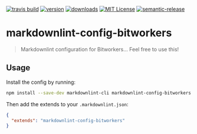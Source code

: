 [![travis build](https://img.shields.io/travis/bitworkers-official/markdownlint-config-bitworkers.svg?style=flat-square)](https://travis-ci.org/bitworkers-official/markdownlint-config-bitworkers) [![version](https://img.shields.io/npm/v/markdownlint-config-bitworkers.svg?style=flat-square)](http://npm.im/markdownlint-config-bitworkers) [![downloads](https://img.shields.io/npm/dm/markdownlint-config-bitworkers.svg?style=flat-square)](http://npm-stat.com/charts.html?package=markdownlint-config-bitworkers) [![MIT License](https://img.shields.io/npm/l/markdownlint-config-bitworkers.svg?style=flat-square)](http://opensource.org/licenses/MIT) [![semantic-release](https://img.shields.io/badge/%20%20%F0%9F%93%A6%F0%9F%9A%80-semantic--release-e10079.svg?style=flat-square)](https://github.com/semantic-release/semantic-release)

# markdownlint-config-bitworkers

> Markdownlint configuration for Bitworkers... Feel free to use this!

## Usage

Install the config by running:

```sh
npm install --save-dev markdownlint-cli markdownlint-config-bitworkers
```

Then add the extends to your `.markdownlint.json`:

```json
{
  "extends": "markdownlint-config-bitworkers"
}
```
<!--  -->
